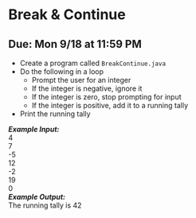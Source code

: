 # Break & Continue

## Due: Mon 9/18 at 11:59 PM

- Create a program called `BreakContinue.java`
- Do the following in a loop
  - Prompt the user for an integer
  - If the integer is negative, ignore it
  - If the integer is zero, stop prompting for input
  - If the integer is positive, add it to a running tally
- Print the running tally  

***Example Input:***\
4\
7\
-5\
12\
-2\
19\
0\
***Example Output:***\
The running tally is 42
